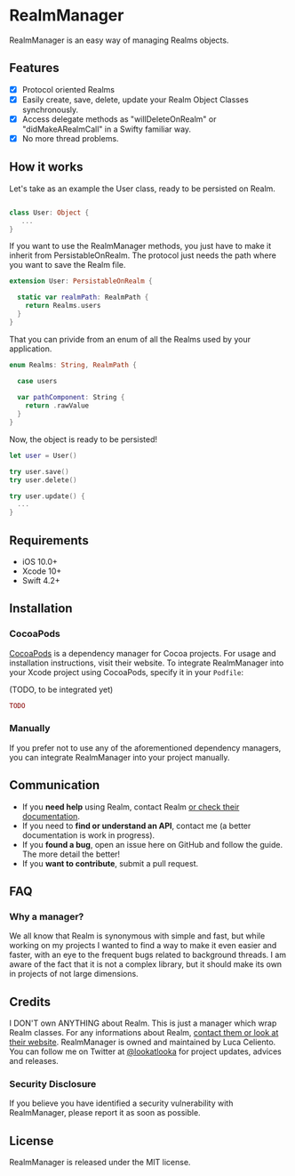 # RealmManager

RealmManager is an easy way of managing Realms objects.

## Features

- [x] Protocol oriented Realms
- [x] Easily create, save, delete, update your Realm Object Classes synchronously.
- [x] Access delegate methods as "willDeleteOnRealm" or "didMakeARealmCall" in a Swifty familiar way.
- [x] No more thread problems.

## How it works

Let's take as an example the User class, ready to be persisted on Realm.

```swift

class User: Object {
   ...
}
```

If you want to use the RealmManager methods, you just have to make it inherit from PersistableOnRealm. 
The protocol just needs the path where you want to save the Realm file.

```swift
extension User: PersistableOnRealm {

  static var realmPath: RealmPath {
    return Realms.users
  }
}
```

That you can privide from an enum of all the Realms used by your application.

```swift
enum Realms: String, RealmPath {

  case users
  
  var pathComponent: String {
    return .rawValue
  }
}
```

Now, the object is ready to be persisted!

```swift
let user = User()

try user.save()
try user.delete()

try user.update() {
  ...
}
```

## Requirements

- iOS 10.0+
- Xcode 10+
- Swift 4.2+

## Installation

### CocoaPods

[CocoaPods](https://cocoapods.org) is a dependency manager for Cocoa projects. For usage and installation instructions, visit their website. To integrate RealmManager into your Xcode project using CocoaPods, specify it in your `Podfile`:

(TODO, to be integrated yet)
```ruby
TODO 
```

### Manually

If you prefer not to use any of the aforementioned dependency managers, you can integrate RealmManager into your project manually.

## Communication
- If you **need help** using Realm, contact Realm [or check their documentation](https://realm.io/docs/swift/latest/).
- If you need to **find or understand an API**, contact me (a better documentation is work in progress).
- If you **found a bug**, open an issue here on GitHub and follow the guide. The more detail the better!
- If you **want to contribute**, submit a pull request.
  
## FAQ

### Why a manager?

We all know that Realm is synonymous with simple and fast, but while working on my projects I wanted to find a way to make it even easier and faster, with an eye to the frequent bugs related to background threads. I am aware of the fact that it is not a complex library, but it should make its own in projects of not large dimensions.

## Credits

I DON'T own ANYTHING about Realm. This is just a manager which wrap Realm classes. For any informations about Realm, [contact them or look at their website](https://realm.io).
RealmManager is owned and maintained by Luca Celiento. You can follow me on Twitter at [@lookatlooka](https://twitter.com/lookatlooka) for project updates, advices and releases.

### Security Disclosure

If you believe you have identified a security vulnerability with RealmManager, please report it as soon as possible.

## License

RealmManager is released under the MIT license.
